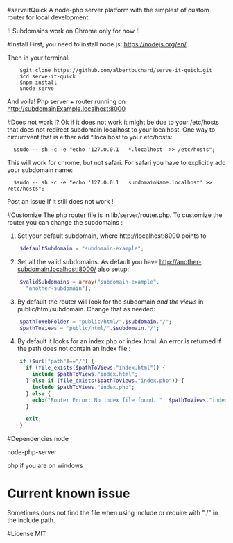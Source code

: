 #serveItQuick
A node-php server platform with the simplest of custom router for local development.

!! Subdomains work on Chrome only for now !!

#Install
First, you need to install node.js: https://nodejs.org/en/

Then in your terminal:
```Shell
    $git clone https://github.com/albertbuchard/serve-it-quick.git
    $cd serve-it-quick
    $npm install
    $node serve
```
And voila!
Php server + router running on http://subdomainExample.localhost:8000

#Does not work !?
Ok if it does not work it might be due to your /etc/hosts that does not redirect
subdomain.localhost to your localhost.
One way to circumvent that is either add \*.localhost to your etc/hosts:

```Shell
  $sudo -- sh -c -e "echo '127.0.0.1   *.localhost' >> /etc/hosts";
```

This will work for chrome, but not safari. For safari you have to explicitly add your
subdomain name:

```Shell
  $sudo -- sh -c -e "echo '127.0.0.1   sundomainName.localhost' >> /etc/hosts";
```

Post an issue if it still does not work !

#Customize
The php router file is in lib/server/router.php. To customize the router you can change the subdomains :

1) Set your default subdomain, where http://localhost:8000 points to

```PHP
    $defaultSubdomain = "subdomain-example";
```

2) Set all the valid subdomains. As default you have http://another-subdomain.localhost:8000/ also setup:
```PHP
    $validSubdomains = array("subdomain-example",
      "another-subdomain");
```

3) By default the router will look for the subdomain _and the views_ in public/html/subdomain. Change that as needed:
```PHP
    $pathToWebFolder = "public/html/".$subdomain."/";
    $pathToViews = "public/html/".$subdomain."/";
```
4) By default it looks for an index.php or index.html. An error is returned if the path does not contain an index file :
```PHP
    if ($url["path"]=="/") {
      if (file_exists($pathToViews."index.html")) {
        include $pathToViews."index.html";
      } else if (file_exists($pathToViews."index.php")) {
        include $pathToViews."index.php";
      } else {
        echo("Router Error: No index file found. ". $pathToViews."index.php not found !");
      }

      exit;
    }
```
#Dependencies
node

node-php-server

php if you are on windows

# Current known issue
Sometimes does not find the file when using include or require with "./" in the include path.

#License
MIT
